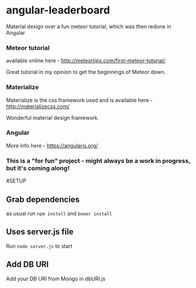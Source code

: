 # angular-leaderboard

Material design over a fun meteor tutorial, which was then redone in Angular

### Meteor tutorial

available online here - http://meteortips.com/first-meteor-tutorial/
 
Great tutorial in my opinion to get the beginnings of Meteor down.
 
### Materialize
 
Materialize is the css framework used and is available here - http://materializecss.com/

Wonderful material design framework.

### Angular

More info here - https://angularjs.org/


### This is a "for fun" project - might always be a work in progress, but it's coming along!

#SETUP

## Grab dependencies

as usual run `npm install` and  `bower install`

## Uses server.js file

Run `node server.js` to start

## Add DB URI

Add your DB URI from Mongo in dbURI.js